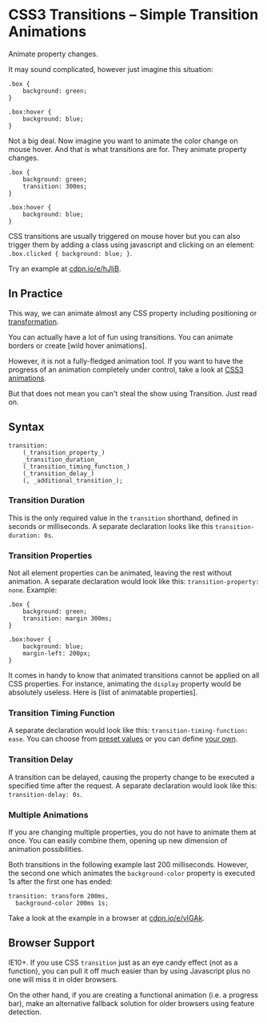 CSS3 Transitions – Simple Transition Animations
===============================================

Animate property changes.

It may sound complicated, however just imagine this situation:

~~~~~~~~~~~~~~~~~~~~~~~~~~~~~~~~~~~~~~~~~~~~~~~~~~~~~~~~~~~~~~~~~~~~~~~~~~~~~~~~
.box {
    background: green;
}

.box:hover {
    background: blue;
}
~~~~~~~~~~~~~~~~~~~~~~~~~~~~~~~~~~~~~~~~~~~~~~~~~~~~~~~~~~~~~~~~~~~~~~~~~~~~~~~~

Not a big deal. Now imagine you want to animate the color change on mouse hover.
And that is what transitions are for. They animate property changes.

~~~~~~~~~~~~~~~~~~~~~~~~~~~~~~~~~~~~~~~~~~~~~~~~~~~~~~~~~~~~~~~~~~~~~~~~~~~~~~~~
.box {
    background: green;
    transition: 300ms;
}

.box:hover {
    background: blue;
}
~~~~~~~~~~~~~~~~~~~~~~~~~~~~~~~~~~~~~~~~~~~~~~~~~~~~~~~~~~~~~~~~~~~~~~~~~~~~~~~~

CSS transitions are usually triggered on mouse hover but you can also trigger
them by adding a class using javascript and clicking on an element:
`.box.clicked { background: blue; }`.

Try an example at [cdpn.io/e/hJljB](<http://cdpn.io/e/hJljB>).

In Practice
-----------

This way, we can animate almost any CSS property including positioning or
[transformation](<css3-transforms.md>).

You can actually have a lot of fun using transitions. You can animate borders or
create [wild hover animations].

However, it is not a fully-fledged animation tool. If you want to have the
progress of an animation completely under control, take a look at [CSS3
animations](<css3-animations.md>).

But that does not mean you can't steal the show using Transition. Just read on.

Syntax
------

~~~~~~~~~~~~~~~~~~~~~~~~~~~~~~~~~~~~~~~~~~~~~~~~~~~~~~~~~~~~~~~~~~~~~~~~~~~~~~~~
transition:
    (_transition_property_)
    _transition_duration_
    (_transition_timing_function_)
    (_transition_delay_)
    (, _additional_transition_);
~~~~~~~~~~~~~~~~~~~~~~~~~~~~~~~~~~~~~~~~~~~~~~~~~~~~~~~~~~~~~~~~~~~~~~~~~~~~~~~~

### Transition Duration

This is the only required value in the `transition` shorthand, defined in
seconds or milliseconds. A separate declaration looks like this
`transition-duration: 0s`.

### Transition Properties

Not all element properties can be animated, leaving the rest without animation.
A separate declaration would look like this: `transition-property: none`.
Example:

~~~~~~~~~~~~~~~~~~~~~~~~~~~~~~~~~~~~~~~~~~~~~~~~~~~~~~~~~~~~~~~~~~~~~~~~~~~~~~~~
.box {
    background: green;
    transition: margin 300ms;
}

.box:hover {
    background: blue;
    margin-left: 200px;
}
~~~~~~~~~~~~~~~~~~~~~~~~~~~~~~~~~~~~~~~~~~~~~~~~~~~~~~~~~~~~~~~~~~~~~~~~~~~~~~~~

It comes in handy to know that animated transitions cannot be applied on all CSS
properties. For instance, animating the `display` property would be absolutely
useless. Here is [list of animatable properties].

### Transition Timing Function

A separate declaration would look like this: `transition-timing-function: ease`.
You can choose from [preset
values](<http://www.w3.org/TR/css3-transitions/#animatable-properties>) or you
can define [your own](<http://matthewlein.com/ceaser/>).

### Transition Delay

A transition can be delayed, causing the property change to be executed a
specified time after the request. A separate declaration would look like this:
`transition-delay: 0s`.

### Multiple Animations

If you are changing multiple properties, you do not have to animate them at
once. You can easily combine them, opening up new dimension of animation
possibilities.

Both transitions in the following example last 200 milliseconds. However, the
second one which animates the `background-color` property is executed 1s after
the first one has ended:

~~~~~~~~~~~~~~~~~~~~~~~~~~~~~~~~~~~~~~~~~~~~~~~~~~~~~~~~~~~~~~~~~~~~~~~~~~~~~~~~
transition: transform 200ms, 
  background-color 200ms 1s;
~~~~~~~~~~~~~~~~~~~~~~~~~~~~~~~~~~~~~~~~~~~~~~~~~~~~~~~~~~~~~~~~~~~~~~~~~~~~~~~~

Take a look at the example in a browser at
[cdpn.io/e/vIGAk](<http://cdpn.io/e/vIGAk>).

Browser Support
---------------

IE10+. If you use CSS `transition` just as an eye candy effect (not as a
function), you can pull it off much easier than by using Javascript plus no one
will miss it in older browsers.

On the other hand, if you are creating a functional animation (i.e. a progress
bar), make an alternative fallback solution for older browsers using feature
detection.
